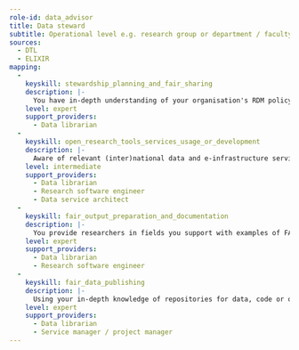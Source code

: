 ```yaml
---
role-id: data_advisor
title: Data steward
subtitle: Operational level e.g. research group or department / faculty
sources: 
  - DTL
  - ELIXIR
mapping: 
  - 
    keyskill: stewardship_planning_and_fair_sharing
    description: |-
      You have in-depth understanding of your organisation's RDM policy, and of the policies of relevant research funders in relation to planning for FAIR outputs, including Data Management Plans. You have in-depth knowledge of  the legal and ethical frameworks applicable to the research communities you support. You are also familiar with these communities’ research methods, tools, standards and services used locally.   You are able to translate this knowledge and understanding into Data Management Plan (DMP) templates for the researchers you support, providing expert advice appropriate to  all career stages.  You can articulate how planning benefits the researcher as the ‘first reuser’ of their outputs, and seek help where needed from other professional services.
    level: expert
    support_providers: 
      - Data librarian
  - 
    keyskill: open_research_tools_services_usage_or_development
    description: |-
      Aware of relevant (inter)national data and e-infrastructure services you identify and respond to the needs of researchers and stakeholders in the areas you support for FAIR tools, services or resources. You provide guidance and instruction on discovery, acquisition and (re-)use of data, including local collection and those in the public domain. You ensure these are as open possible to reuse, according to organisational policy and legal obligations. Liaising with relevant professional services, e.g. research software engineers and data service architects, you develop and implement standard solutions for recurring issues and deliver training on their effective application, also ensuring that the organisation’s service management processes are followed.
    level: intermediate
    support_providers: 
      - Data librarian
      - Research software engineer
      - Data service architect
  - 
    keyskill: fair_output_preparation_and_documentation
    description: |-
      You provide researchers in fields you support with examples of FAIR and open data or software that advances research, and describe the relevance of FAIR principles to the norms for validation or reproducibility in their domains. You provide expert advice on making data findable, and on cleaning data to make it actionable and interoperable for reuse. Knowledgeable about ethical and commercial constraints on data access, you liaise with relevant professional services and systems. You provide expert advice on appraising and selecting data of value for reuse, and on good practice in managing software code, including versioning and documentation.
    level: expert
    support_providers: 
      - Data librarian
      - Research software engineer
  - 
    keyskill: fair_data_publishing
    description: |-
      Using your in-depth knowledge of repositories for data, code or other outputs (such as samples or protocols), you direct researchers in your area to these repositories and other services that are a good fit to their domain, the characteristics of their data, and their data management processes. You provide expert advice to researchers in your area on data formats and vocabularies relevant to their research domains, and on the deposition processes of repositories, whether these are locally provided or external. You liaise with relevant professional services to ensure appropriate constraints on how FAIR the research outputs will be, depending e.g. on assessment of ethical impacts, data protection, or licensing and IP rights.
    level: expert
    support_providers: 
      - Data librarian
      - Service manager / project manager
---
```

